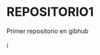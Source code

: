 # REPOSITORIO1
Primer repositorio en gibhub

¡[](https://www.google.com/url?sa=i&url=https%3A%2F%2Fwww.facebook.com%2FVideosDePerritosBonitos%2F&psig=AOvVaw0ppKtxyJ8WsOgR-m2gQ7eY&ust=1648933671324000&source=images&cd=vfe&ved=0CAsQjRxqFwoTCNCp397i8_YCFQAAAAAdAAAAABAL)
